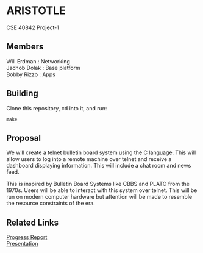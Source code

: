 # ARISTOTLE
CSE 40842 Project-1
## Members
Will Erdman  : Networking  
Jachob Dolak  : Base platform  
Bobby Rizzo  :  Apps  
## Building
Clone this repository, cd into it, and run:
```
make
```

## Proposal
We will create a telnet bulletin board system using the C language. This will allow users to log into a remote machine over telnet and receive a dashboard displaying information. This will include a chat room and news feed.

This is inspired by Bulletin Board Systems like CBBS and PLATO from the 1970s. Users will be able to interact with this system over telnet. This will be run on modern computer hardware but attention will be made to resemble the resource constraints of the era.

## Related Links
[Progress Report](https://docs.google.com/presentation/d/1L_utbSCSIyHPNHbYCnxmHMPmj5lZ7sX-xaSD967SDFM/edit?usp=sharing)   
[Presentation](https://docs.google.com/presentation/d/1_Hka6aEN77ued8JoaYJwvnux4SitPxTbwy0NO0vr334/edit?usp=sharing)   
